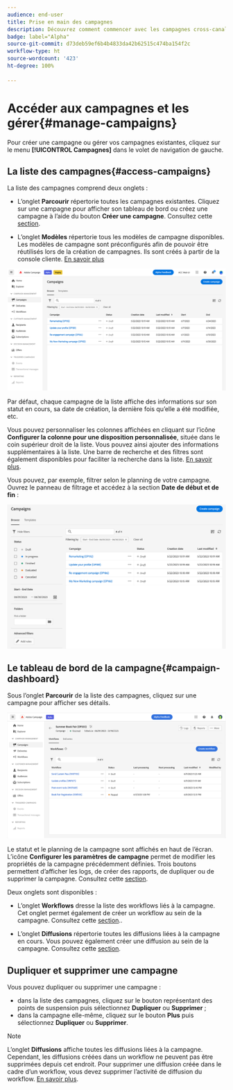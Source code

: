 ```yaml
---
audience: end-user
title: Prise en main des campagnes
description: Découvrez comment commencer avec les campagnes cross-canal.
badge: label="Alpha"
source-git-commit: d73deb59ef6b4b4833da42b62515c474ba154f2c
workflow-type: ht
source-wordcount: '423'
ht-degree: 100%

---
```



# Accéder aux campagnes et les gérer{#manage-campaigns}

Pour créer une campagne ou gérer vos campagnes existantes, cliquez sur le menu **[!UICONTROL Campagnes]** dans le volet de navigation de gauche.

## La liste des campagnes{#access-campaigns}

La liste des campagnes comprend deux onglets :

* L’onglet **Parcourir** répertorie toutes les campagnes existantes. Cliquez sur une campagne pour afficher son tableau de bord ou créez une campagne à l’aide du bouton **Créer une campagne**. Consultez cette [section](create-campaigns.md#create-campaigns).

* L’onglet **Modèles** répertorie tous les modèles de campagne disponibles. Les modèles de campagne sont préconfigurés afin de pouvoir être réutilisés lors de la création de campagnes. Ils sont créés à partir de la console cliente. [En savoir plus](https://experienceleague.adobe.com/docs/campaign/automation/campaign-orchestration/marketing-campaign-templates.html?lang=fr)

![Liste des campagnes](assets/campaign-list.png)

Par défaut, chaque campagne de la liste affiche des informations sur son statut en cours, sa date de création, la dernière fois qu’elle a été modifiée, etc.

Vous pouvez personnaliser les colonnes affichées en cliquant sur l’icône **Configurer la colonne pour une disposition personnalisée**, située dans le coin supérieur droit de la liste. Vous pouvez ainsi ajouter des informations supplémentaires à la liste. Une barre de recherche et des filtres sont également disponibles pour faciliter la recherche dans la liste. [En savoir plus](../get-started/user-interface.md#list-screens).

Vous pouvez, par exemple, filtrer selon le planning de votre campagne. Ouvrez le panneau de filtrage et accédez à la section **Date de début et de fin** :

![Filtre de campagne](assets/campaign-filter-on-dates.png)

## Le tableau de bord de la campagne{#campaign-dashboard}

Sous l’onglet **Parcourir** de la liste des campagnes, cliquez sur une campagne pour afficher ses détails.

![Tableau de bord de la campagne](assets/campaign-dashboard.png)

Le statut et le planning de la campagne sont affichés en haut de l’écran. L’icône **Configurer les paramètres de campagne** permet de modifier les propriétés de la campagne précédemment définies. Trois boutons permettent d’afficher les logs, de créer des rapports, de dupliquer ou de supprimer la campagne. Consultez cette [section](create-campaigns.md#create-campaigns).

Deux onglets sont disponibles :

* L’onglet **Workflows** dresse la liste des workflows liés à la campagne. Cet onglet permet également de créer un workflow au sein de la campagne. Consultez cette [section](create-campaigns.md#create-campaigns)..

* L’onglet **Diffusions** répertorie toutes les diffusions liées à la campagne en cours. Vous pouvez également créer une diffusion au sein de la campagne. Consultez cette [section](create-campaigns.md#create-campaigns).

## Dupliquer et supprimer une campagne

Vous pouvez dupliquer ou supprimer une campagne :

* dans la liste des campagnes, cliquez sur le bouton représentant des points de suspension puis sélectionnez **Dupliquer** ou **Supprimer** ;
* dans la campagne elle-même, cliquez sur le bouton **Plus** puis sélectionnez **Dupliquer** ou **Supprimer**.

>[!NOTE]
>
>L’onglet **Diffusions** affiche toutes les diffusions liées à la campagne. Cependant, les diffusions créées dans un workflow ne peuvent pas être supprimées depuis cet endroit. Pour supprimer une diffusion créée dans le cadre d’un workflow, vous devez supprimer l’activité de diffusion du workflow. [En savoir plus](../msg/gs-messages.md#delivery-delete).
